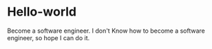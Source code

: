 # Hello-world
Become a software engineer.
I don't Know how to become a software engineer, so hope I can do it.
